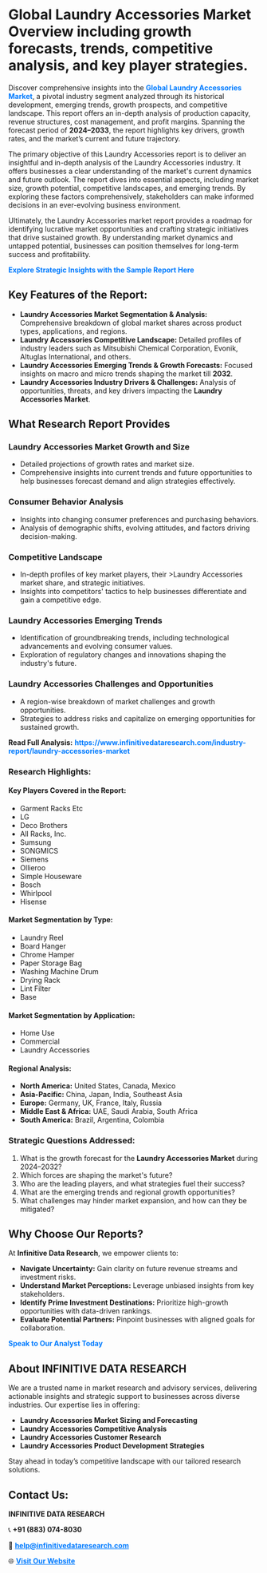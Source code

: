 <h1>Global Laundry Accessories Market Overview including growth forecasts, trends, competitive analysis, and key player strategies.</h1>
<p>
Discover comprehensive insights into the 
<a href="https://www.infinitivedataresearch.com/industry-report/laundry-accessories-market" rel="dofollow" style="color: #007BFF; text-decoration: none;"><strong>Global Laundry Accessories Market</strong></a>, a pivotal industry segment analyzed through its historical development, emerging trends, growth prospects, and competitive landscape. This report offers an in-depth analysis of production capacity, revenue structures, cost management, and profit margins. Spanning the forecast period of <strong>2024–2033</strong>, the report highlights key drivers, growth rates, and the market’s current and future trajectory.
</p>
<p>
The primary objective of this Laundry Accessories report is to deliver an insightful and in-depth analysis of the Laundry Accessories industry. It offers businesses a clear understanding of the market's current dynamics and future outlook. The report dives into essential aspects, including market size, growth potential, competitive landscapes, and emerging trends. By exploring these factors comprehensively, stakeholders can make informed decisions in an ever-evolving business environment.
</p>
<p>
Ultimately, the Laundry Accessories market report provides a roadmap for identifying lucrative market opportunities and crafting strategic initiatives that drive sustained growth. By understanding market dynamics and untapped potential, businesses can position themselves for long-term success and profitability.
</p>
<p>
<a href="https://www.infinitivedataresearch.com/request-sample/reportId=103102" style="color: #007BFF; text-decoration: none;"><strong>Explore Strategic Insights with the Sample Report Here</strong></a>
</p>

<h2>Key Features of the Report:</h2>
<ul>
<li><strong>Laundry Accessories Market Segmentation & Analysis:</strong> Comprehensive breakdown of global market shares across product types, applications, and regions.</li>
<li><strong>Laundry Accessories Competitive Landscape:</strong> Detailed profiles of industry leaders such as Mitsubishi Chemical Corporation, Evonik, Altuglas International, and others.</li>
<li><strong>Laundry Accessories Emerging Trends & Growth Forecasts:</strong> Focused insights on macro and micro trends shaping the market till <strong>2032</strong>.</li>
<li><strong>Laundry Accessories Industry Drivers & Challenges:</strong> Analysis of opportunities, threats, and key drivers impacting the <strong>Laundry Accessories Market</strong>.</li>
</ul>

<h2>What Research Report Provides</h2>
<h3>Laundry Accessories Market Growth and Size</h3>
<ul>
<li>Detailed projections of growth rates and market size.</li>
<li>Comprehensive insights into current trends and future opportunities to help businesses forecast demand and align strategies effectively.</li>
</ul>

<h3>Consumer Behavior Analysis</h3>
<ul>
<li>Insights into changing consumer preferences and purchasing behaviors.</li>
<li>Analysis of demographic shifts, evolving attitudes, and factors driving decision-making.</li>
</ul>

<h3>Competitive Landscape</h3>
<ul>
<li>In-depth profiles of key market players, their >Laundry Accessories market share, and strategic initiatives.</li>
<li>Insights into competitors' tactics to help businesses differentiate and gain a competitive edge.</li>
</ul>

<h3>Laundry Accessories Emerging Trends</h3>
<ul>
<li>Identification of groundbreaking trends, including technological advancements and evolving consumer values.</li>
<li>Exploration of regulatory changes and innovations shaping the industry's future.</li>
</ul>

<h3>Laundry Accessories Challenges and Opportunities</h3>
<ul>
<li>A region-wise breakdown of market challenges and growth opportunities.</li>
<li>Strategies to address risks and capitalize on emerging opportunities for sustained growth.</li>
</ul>
<p><strong>Read Full Analysis:</strong> <a href="https://www.infinitivedataresearch.com/industry-report/laundry-accessories-market" rel="dofollow" style="color: #007BFF; text-decoration: none;"><strong>https://www.infinitivedataresearch.com/industry-report/laundry-accessories-market</strong></a></p>
<h3>Research Highlights:</h3>
<h4>Key Players Covered in the Report:</h4>
<ul><li>Garment Racks Etc</li><li>LG</li><li>Deco Brothers</li><li>All Racks, Inc.</li><li>Sumsung</li><li>SONGMICS</li><li>Siemens</li><li>Ollieroo</li><li>Simple Houseware</li><li>Bosch</li><li>Whirlpool</li><li>Hisense</li></ul>
<h4>Market Segmentation by Type:</h4>
<ul><li>Laundry Reel</li><li>Board Hanger</li><li>Chrome Hamper</li><li>Paper Storage Bag</li><li>Washing Machine Drum</li><li>Drying Rack</li><li>Lint Filter</li><li>Base</li></ul>
<h4>Market Segmentation by Application:</h4>
<ul><li>Home Use</li><li>Commercial</li><li>Laundry Accessories</li></ul>

<h4>Regional Analysis:</h4>
<ul>
<li><strong>North America:</strong> United States, Canada, Mexico</li>
<li><strong>Asia-Pacific:</strong> China, Japan, India, Southeast Asia</li>
<li><strong>Europe:</strong> Germany, UK, France, Italy, Russia</li>
<li><strong>Middle East & Africa:</strong> UAE, Saudi Arabia, South Africa</li>
<li><strong>South America:</strong> Brazil, Argentina, Colombia</li>
</ul>

<h3>Strategic Questions Addressed:</h3>
<ol>
<li>What is the growth forecast for the <strong>Laundry Accessories Market</strong> during 2024–2032?</li>
<li>Which forces are shaping the market's future?</li>
<li>Who are the leading players, and what strategies fuel their success?</li>
<li>What are the emerging trends and regional growth opportunities?</li>
<li>What challenges may hinder market expansion, and how can they be mitigated?</li>
</ol>

<h2>Why Choose Our Reports?</h2>
<p>At <strong>Infinitive Data Research</strong>, we empower clients to:</p>
<ul>
<li><strong>Navigate Uncertainty:</strong> Gain clarity on future revenue streams and investment risks.</li>
<li><strong>Understand Market Perceptions:</strong> Leverage unbiased insights from key stakeholders.</li>
<li><strong>Identify Prime Investment Destinations:</strong> Prioritize high-growth opportunities with data-driven rankings.</li>
<li><strong>Evaluate Potential Partners:</strong> Pinpoint businesses with aligned goals for collaboration.</li>
</ul>
<p><a href="https://www.infinitivedataresearch.com/industry-report/laundry-accessories-market" rel="dofollow" style="color: #007BFF; text-decoration: none;"><strong>Speak to Our Analyst Today</strong></a></p>

<h2>About INFINITIVE DATA RESEARCH</h2>
<p>We are a trusted name in market research and advisory services, delivering actionable insights and strategic support to businesses across diverse industries. Our expertise lies in offering:</p>
<ul>
<li><strong>Laundry Accessories Market Sizing and Forecasting</strong></li>
<li><strong>Laundry Accessories Competitive Analysis</strong></li>
<li><strong>Laundry Accessories Customer Research</strong></li>
<li><strong>Laundry Accessories Product Development Strategies</strong></li>
</ul>
<p>Stay ahead in today’s competitive landscape with our tailored research solutions.</p>

<h2>Contact Us:</h2>
<p><strong>INFINITIVE DATA RESEARCH</strong></p>
<p>📞 <strong>+91 (883) 074-8030</strong></p>
<p>📧 <strong><a href="mailto:help@infinitivedataresearch.com" style="color: #007BFF;">help@infinitivedataresearch.com</a></strong></p>
<p>🌐 <strong><a href="https://www.infinitivedataresearch.com" rel="dofollow" style="color: #007BFF;">Visit Our Website</a></strong></p>
